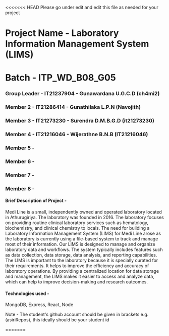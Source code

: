 <<<<<<< HEAD
Please go under edit and edit this file as needed for your project

# Project Name - Laboratory Information Management System (LIMS)

# Batch - ITP_WD_B08_G05

### Group Leader - IT21237904 - Gunawardana U.G.C.D (ch4mi2)

### Member 2 - IT21286414 - Gunathilaka L.P.N (Navojith)

### Member 3 - IT21273230 - Surendra D.M.B.G.D (it21273230)

### Member 4 - IT21216046 - Wijerathne B.N.B (IT21216046)

### Member 5 -

### Member 6 -

### Member 7 -

### Member 8 -

#### Brief Description of Project -

Medi Line is a small, independently owned and operated laboratory located in
Athurugiriya. The laboratory was founded in 2016. The laboratory focuses on providing
routine clinical laboratory services such as hematology, biochemistry, and clinical
chemistry to locals.
The need for building a Laboratory Information Management System (LIMS) for Medi
Line arose as the laboratory is currently using a file-based system to track and manage
most of their information.
Our LIMS is designed to manage and organize laboratory data and workflows. The
system typically includes features such as data collection, data storage, data analysis, and
reporting capabilities.
The LIMS is important to the laboratory because it is specially curated for their
requirements. It helps to improve the efficiency and accuracy of laboratory operations.
By providing a centralized location for data storage and management, the LIMS makes it
easier to access and analyze data, which can help to improve decision-making and
research outcomes.

#### Technologies used -

MongoDB, Express, React, Node

Note - The student's github account should be given in brackets e.g. (asiriRepos), this ideally should be your student id

=======
